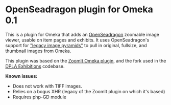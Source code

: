 OpenSeadragon plugin for Omeka 0.1
===

This is a plugin for Omeka that adds an [OpenSeadragon](http://openseadragon.github.io)
zoomable image viewer, usable on item pages and exhibits. It uses OpenSeadragon's
support for ["legacy image pyramids"](http://openseadragon.github.io/examples/tilesource-legacy/)
to pull in original, fullsize, and thumbnail images from Omeka.

This plugin was based on the [ZoomIt Omeka plugin](https://github.com/omeka/plugin-Zoomit), and
the fork used in the [DPLA Exhibitions](https://github.com/dpla/exhibitions) codebase.

**Known issues:**

* Does not work with TIFF images.
* Relies on a bogus XHR (legacy of the ZoomIt plugin on which it's based)
* Requires php-GD module